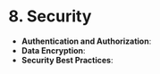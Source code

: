 # 8. Security

- **Authentication and Authorization**:
- **Data Encryption**:
- **Security Best Practices**:
